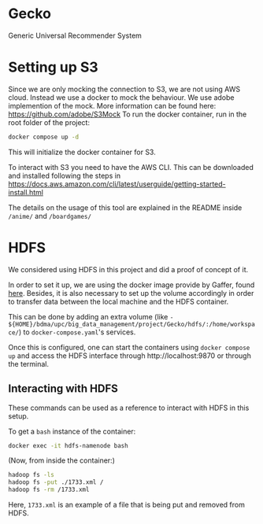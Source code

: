 # Gecko
Generic Universal Recommender System

# Setting up S3

Since we are only mocking the connection to S3, we are not using AWS cloud. Instead we use a docker to mock the behaviour. We use adobe implemention of the mock. More information can be found here: https://github.com/adobe/S3Mock
To run the docker container, run in the root folder of the project:

```sh
docker compose up -d
```
This will initialize the docker container for S3.

To interact with S3 you need to have the AWS CLI. This can be downloaded and installed following the steps in https://docs.aws.amazon.com/cli/latest/userguide/getting-started-install.html

The details on the usage of this tool are explained in the README inside `/anime/` and `/boardgames/`

# HDFS

We considered using HDFS in this project and did a proof of concept of it.

In order to set it up, we are using the docker image provide by Gaffer, found [here](https://github.com/gchq/gaffer-docker/tree/develop/docker/hdfs).
Besides, it is also necessary to set up the volume accordingly in order to transfer data between the local machine and the HDFS container.

This can be done by adding an extra volume (like `- ${HOME}/bdma/upc/big_data_management/project/Gecko/hdfs/:/home/workspace/`) to `docker-compose.yaml`'s services.

Once this is configured, one can start the containers using `docker compose up` and access the HDFS interface through http://localhost:9870 or through the terminal.

## Interacting with HDFS

These commands can be used as a reference to interact with HDFS in this setup.

To get a `bash` instance of the container:
```sh
docker exec -it hdfs-namenode bash
```

(Now, from inside the container:)

```sh
hadoop fs -ls
hadoop fs -put ./1733.xml /
hadoop fs -rm /1733.xml
```

Here, `1733.xml` is an example of a file that is being put and removed from HDFS.
